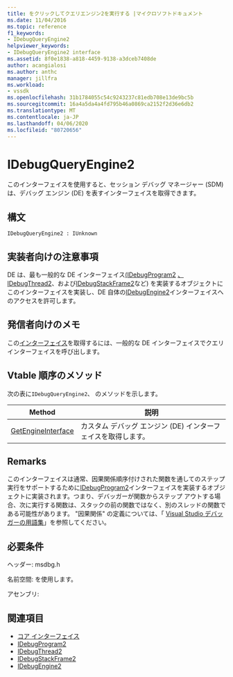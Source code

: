 ```yaml
---
title: をクリックしてクエリエンジン2を実行する |マイクロソフトドキュメント
ms.date: 11/04/2016
ms.topic: reference
f1_keywords:
- IDebugQueryEngine2
helpviewer_keywords:
- IDebugQueryEngine2 interface
ms.assetid: 8f0e1838-a818-4459-9138-a3dceb7408de
author: acangialosi
ms.author: anthc
manager: jillfra
ms.workload:
- vssdk
ms.openlocfilehash: 31b1784055c54c9243237c81edb708e13de9bc5b
ms.sourcegitcommit: 16a4a5da4a4fd795b46a0869ca2152f2d36e6db2
ms.translationtype: MT
ms.contentlocale: ja-JP
ms.lasthandoff: 04/06/2020
ms.locfileid: "80720656"
---
```

# <a name="idebugqueryengine2"></a>IDebugQueryEngine2
このインターフェイスを使用すると、セッション デバッグ マネージャー (SDM) は、デバッグ エンジン (DE) を表すインターフェイスを取得できます。

## <a name="syntax"></a>構文

```
IDebugQueryEngine2 : IUnknown
```

## <a name="notes-for-implementers"></a>実装者向けの注意事項
 DE は、最も一般的な DE インターフェイス[(IDebugProgram2](../../../extensibility/debugger/reference/idebugprogram2.md) [、IDebugThread2](../../../extensibility/debugger/reference/idebugthread2.md)、および[IDebugStackFrame2](../../../extensibility/debugger/reference/idebugstackframe2.md)など) を実装するオブジェクトにこのインターフェイスを実装し、DE 自体の[IDebugEngine2](../../../extensibility/debugger/reference/idebugengine2.md)インターフェイスへのアクセスを許可します。

## <a name="notes-for-callers"></a>発信者向けのメモ
 この[インターフェイス](/cpp/atl/queryinterface)を取得するには、一般的な DE インターフェイスでクエリ インターフェイスを呼び出します。

## <a name="methods-in-vtable-order"></a>Vtable 順序のメソッド
 次の表に`IDebugQueryEngine2`、 のメソッドを示します。

|Method|説明|
|------------|-----------------|
|[GetEngineInterface](../../../extensibility/debugger/reference/idebugqueryengine2-getengineinterface.md)|カスタム デバッグ エンジン (DE) インターフェイスを取得します。|

## <a name="remarks"></a>Remarks
 このインターフェイスは通常、因果関係順序付けされた関数を通してのステップ実行をサポートするために[IDebugProgram2](../../../extensibility/debugger/reference/idebugprogram2.md)インターフェイスを実装するオブジェクトに実装されます。つまり、デバッガーが関数からステップ アウトする場合、次に実行する関数は、スタックの前の関数ではなく、別のスレッドの関数である可能性があります。 "因果関係" の定義については、「 [Visual Studio デバッガーの用語集](../../../extensibility/debugger/reference/visual-studio-debugger-glossary.md)」を参照してください。

## <a name="requirements"></a>必要条件
 ヘッダー: msdbg.h

 名前空間: を使用します。

 アセンブリ:

## <a name="see-also"></a>関連項目
- [コア インターフェイス](../../../extensibility/debugger/reference/core-interfaces.md)
- [IDebugProgram2](../../../extensibility/debugger/reference/idebugprogram2.md)
- [IDebugThread2](../../../extensibility/debugger/reference/idebugthread2.md)
- [IDebugStackFrame2](../../../extensibility/debugger/reference/idebugstackframe2.md)
- [IDebugEngine2](../../../extensibility/debugger/reference/idebugengine2.md)
